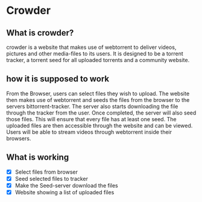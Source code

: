 # Crowder

## What is crowder?

crowder is a website that makes use of webtorrent to deliver videos,
pictures and other media-files to its users. It is designed to be a
torrent tracker, a torrent seed for all uploaded torrents and a
community website.

## how it is supposed to work

From the Browser, users can select files they wish to upload. The
website then makes use of webtorrent and seeds the files from the
browser to the servers bittorrent-tracker. The server also starts
downloading the file through the tracker from the user. Once
completed, the server will also seed those files. This will ensure
that every file has at least one seed. The uploaded files are then
accessible through the website and can be viewed. Users will be
able to stream videos through webtorrent inside their browsers.

## What is working

- [X] Select files from browser
- [X] Seed selected files to tracker
- [X] Make the Seed-server download the files
- [X] Website showing a list of uploaded files
